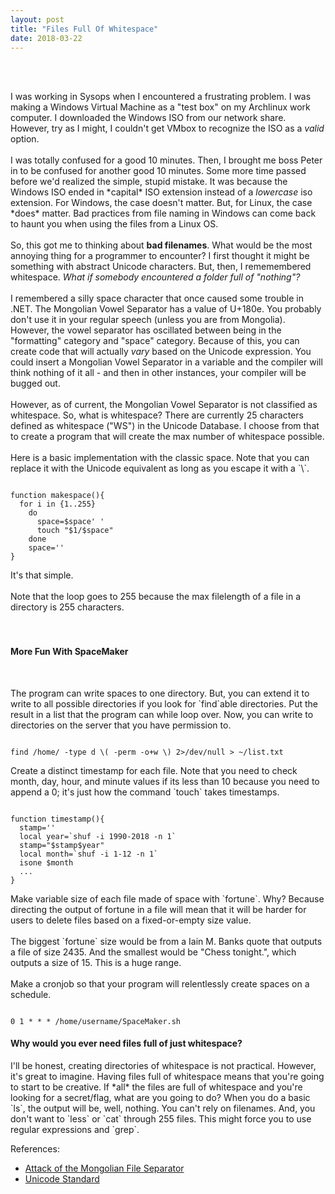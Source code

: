 ```yaml
---
layout: post
title: "Files Full Of Whitespace"
date: 2018-03-22
---
```

<br>
<br>
<p>
I was working in Sysops when I encountered a frustrating problem. I was making a Windows Virtual Machine as a "test box" on my Archlinux work computer. I downloaded the Windows ISO from our network share. However, try as I might, I couldn't get VMbox to recognize the ISO as a <em>valid</em> option. 
<br>
<br>
I was totally confused for a good 10 minutes. Then, I brought me boss Peter in to be confused for another good 10 minutes. Some more time passed before we'd realized the simple, stupid mistake. It was because the Windows ISO ended in *capital* ISO extension instead of a <em>lowercase</em> iso extension. For Windows, the case doesn't matter. But, for Linux, the case *does* matter. Bad practices from file naming in Windows can come back to haunt you when using the files from a Linux OS. 
<br>
<br>
So, this got me to thinking about <b>bad filenames</b>. What would be the most annoying thing for a programmer to encounter? I first thought it might be something with abstract Unicode characters. But, then, I rememembered whitespace. <em>What if somebody encountered a folder full of "nothing"?</em> 
<br>
<br>
I remembered a silly space character that once caused some trouble in .NET. The Mongolian Vowel Separator has a value of U+180e. You probably don't use it in your regular speech (unless you are from Mongolia). However, the vowel separator has oscillated between being in the "formatting" category and "space" category. Because of this, you can create code that will actually <em>vary</em> based on the Unicode expression. You could insert a Mongolian Vowel Separator in a variable and the compiler will think nothing of it all - and then in other instances, your compiler will be bugged out. 
<br>
<br>
However, as of current, the Mongolian Vowel Separator is not classified as whitespace. So, what is whitespace? There are currently 25 characters defined as whitespace ("WS") in the Unicode Database. I choose from that to create a program that will create the max number of whitespace possible. 
<br>
<br>
Here is a basic implementation with the classic space. Note that you can replace it with the Unicode equivalent as long as you escape it with a `\`.
</p>
<pre class="prettyprint"><code class="language-no-highlight">
function makespace(){
  for i in {1..255}
    do
      space=$space' '
      touch "$1/$space"
    done
    space=''
}</code></pre>
It's that simple. 
<br>
<br>
Note that the loop goes to 255 because the max filelength of a file in a directory is 255 characters.
<br>
<br><br>
<h4>More Fun With SpaceMaker</h4>
<br>
<p>
The program can write spaces to one directory. But, you can extend it to write to all possible directories if you look for `find`able directories. Put the result in a list that the program can while loop over. Now, you can write to directories on the server that you have permission to.
</p>
<pre class="prettyprint"><code class="language-no-highlight">
find /home/ -type d \( -perm -o+w \) 2>/dev/null > ~/list.txt
</code></pre>
<p>
Create a distinct timestamp for each file. Note that you need to check month, day, hour, and minute values if its less than 10 because you need to append a 0; it's just how the command `touch` takes timestamps. 
</p>
<pre class="prettyprint"><code class="language-no-highlight">
function timestamp(){
  stamp=''
  local year=`shuf -i 1990-2018 -n 1`
  stamp="$stamp$year"
  local month=`shuf -i 1-12 -n 1`
  isone $month
  ...
}
</code></pre>
<p>
Make variable size of each file made of space with `fortune`. Why? Because directing the output of fortune in a file will mean that it will be harder for users to delete files based on a fixed-or-empty size value. 
<br>
<br>
The biggest `fortune` size would be from a Iain M. Banks quote that outputs a file of size 2435. And the smallest would be "Chess tonight.", which outputs a size of 15. This is a huge range.
<br>
<br>
Make a cronjob so that your program will relentlessly create spaces on a schedule. 
</p>
<pre class="prettyprint"><code class="language-no-highlight">
0 1 * * * /home/username/SpaceMaker.sh
</code></pre>
<h4>Why would you ever need files full of just whitespace?</h4>
<p>
I'll be honest, creating directories of whitespace is not practical. However, it's great to imagine. Having files full of whitespace means that you're going to start to be creative. If *all* the files are full of whitespace and you're looking for a secret/flag, what are you going to do? When you do a basic `ls`, the output will be, well, nothing. You can't rely on filenames. And, you don't want to `less` or `cat` through 255 files. This might force you to use regular expressions and `grep`.
</p>
<p>References:</p>
<ul>
  <li><a href="https://codeblog.jonskeet.uk/2014/12/01/when-is-an-identifier-not-an-identifier-attack-of-the-mongolian-vowel-separator/">Attack of the Mongolian File Separator</a></li>
    <li><a href="https://www.unicode.org/versions/Unicode10.0.0/">Unicode Standard</a></li>
</ul>
